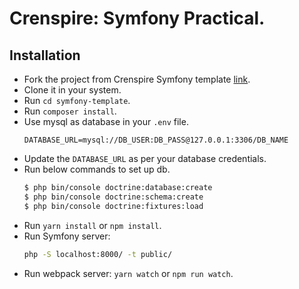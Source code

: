 Crenspire: Symfony Practical.
========================

Installation
------------
 - Fork the project from Crenspire Symfony template [link][1].
 - Clone it in your system.
 - Run `cd symfony-template`.
 - Run `composer install`.
 - Use mysql as database in your `.env` file.
     ```dotenv
    DATABASE_URL=mysql://DB_USER:DB_PASS@127.0.0.1:3306/DB_NAME
    ```
 - Update the `DATABASE_URL` as per your database credentials.
 - Run below commands to set up db.
     ```bash
    $ php bin/console doctrine:database:create
    $ php bin/console doctrine:schema:create
    $ php bin/console doctrine:fixtures:load
    ```
 - Run `yarn install` or `npm install`.
 - Run Symfony server:
    ```bash
    php -S localhost:8000/ -t public/
    ```
 - Run webpack server:
    `yarn watch` or `npm run watch`.

[1]: https://github.com/crenspire/symfony-template
